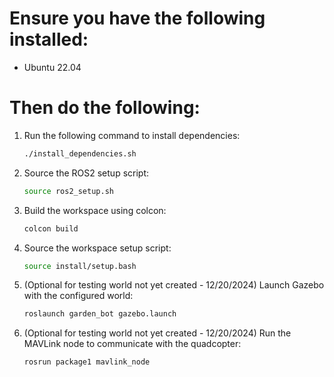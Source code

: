 # Ensure you have the following installed:

- Ubuntu 22.04

# Then do the following:

1. Run the following command to install dependencies:
   ```bash
   ./install_dependencies.sh
   ```

2. Source the ROS2 setup script:
   ```bash
   source ros2_setup.sh
   ```

3. Build the workspace using colcon:
   ```bash
   colcon build
   ```

4. Source the workspace setup script:
   ```bash
   source install/setup.bash
   ```

5. (Optional for testing world not yet created - 12/20/2024) Launch Gazebo with the configured world:
   ```bash
   roslaunch garden_bot gazebo.launch
   ```

6. (Optional for testing world not yet created - 12/20/2024) Run the MAVLink node to communicate with the quadcopter:
   ```bash
   rosrun package1 mavlink_node
   ```
